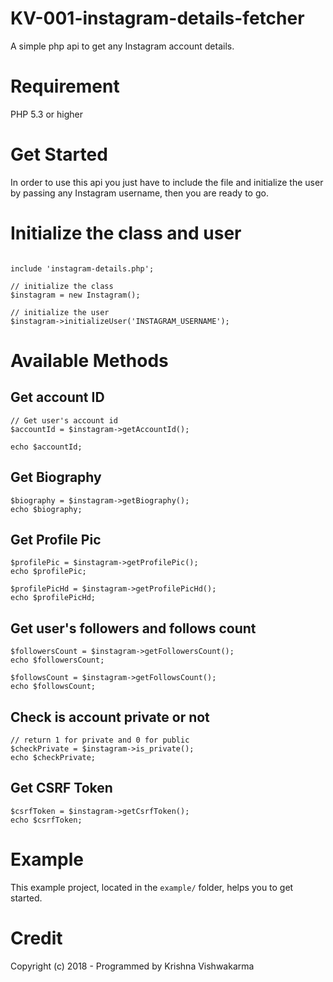 # KV-001-instagram-details-fetcher

A simple php api to get any Instagram account details.

# Requirement

PHP 5.3 or higher

# Get Started

In order to use this api you just have to include the file and initialize the user by passing any Instagram username, then you are ready to go.

# Initialize the class and user

```

include 'instagram-details.php';

// initialize the class
$instagram = new Instagram();

// initialize the user
$instagram->initializeUser('INSTAGRAM_USERNAME');

```

# Available Methods

## Get account ID

```
// Get user's account id
$accountId = $instagram->getAccountId();

echo $accountId;

```

## Get Biography

```
$biography = $instagram->getBiography();
echo $biography;

```

## Get Profile Pic

```
$profilePic = $instagram->getProfilePic();
echo $profilePic;

$profilePicHd = $instagram->getProfilePicHd();
echo $profilePicHd;

```

## Get user's followers and follows count

```
$followersCount = $instagram->getFollowersCount();
echo $followersCount;

$followsCount = $instagram->getFollowsCount();
echo $followsCount;

```

## Check is account private or not

```
// return 1 for private and 0 for public
$checkPrivate = $instagram->is_private();
echo $checkPrivate;

```

## Get CSRF Token

```
$csrfToken = $instagram->getCsrfToken();
echo $csrfToken;

```

# Example

This example project, located in the `example/` folder, helps you to get started.

# Credit

Copyright (c) 2018 - Programmed by Krishna Vishwakarma
